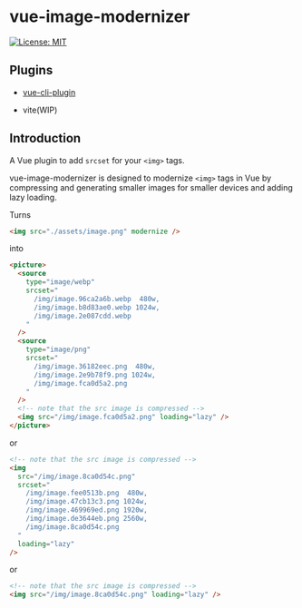 # vue-image-modernizer

[![License: MIT](https://img.shields.io/badge/License-MIT-green.svg?style=flat)](https://opensource.org/licenses/MIT)

## Plugins

- [vue-cli-plugin](https://github.com/Calvin-LL/vue-image-modernizer/tree/main/packages/vue-cli-plugin-image-modernizer)

- vite(WIP)

## Introduction

A Vue plugin to add `srcset` for your `<img>` tags.

vue-image-modernizer is designed to modernize `<img>` tags in Vue by compressing and generating smaller images for smaller devices and adding lazy loading.

Turns

```html
<img src="./assets/image.png" modernize />
```

into

```html
<picture>
  <source
    type="image/webp"
    srcset="
      /img/image.96ca2a6b.webp  480w,
      /img/image.b8d83ae0.webp 1024w,
      /img/image.2e087cdd.webp
    "
  />
  <source
    type="image/png"
    srcset="
      /img/image.36182eec.png  480w,
      /img/image.2e9b78f9.png 1024w,
      /img/image.fca0d5a2.png
    "
  />
  <!-- note that the src image is compressed -->
  <img src="/img/image.fca0d5a2.png" loading="lazy" />
</picture>
```

or

```html
<!-- note that the src image is compressed -->
<img
  src="/img/image.8ca0d54c.png"
  srcset="
    /img/image.fee0513b.png  480w,
    /img/image.47cb13c3.png 1024w,
    /img/image.469969ed.png 1920w,
    /img/image.de3644eb.png 2560w,
    /img/image.8ca0d54c.png
  "
  loading="lazy"
/>
```

or

```html
<!-- note that the src image is compressed -->
<img src="/img/image.8ca0d54c.png" loading="lazy" />
```
